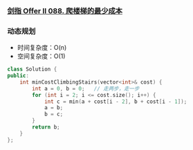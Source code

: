 ### [剑指 Offer II 088. 爬楼梯的最少成本](https://leetcode.cn/problems/GzCJIP/)

### 动态规划

- 时间复杂度：O(n)
- 空间复杂度：O(1)

```c++
class Solution {
public:
    int minCostClimbingStairs(vector<int>& cost) {
        int a = 0, b = 0;   // 走两步，走一步
        for (int i = 2; i <= cost.size(); i++) {
            int c = min(a + cost[i - 2], b + cost[i - 1]);
            a = b;
            b = c;
        }
        return b;
    }
};
```
